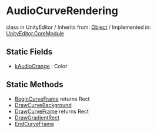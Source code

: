 # AudioCurveRendering
class in UnityEditor
 / Inherits from: <a href="https://docs.unity3d.com/6000.0/Documentation/ScriptReference/Object.html">Object</a> / Implemented in: <a href="https://docs.unity3d.com/6000.0/Documentation/ScriptReference/UnityEditor.CoreModule.html">UnityEditor.CoreModule</a>
## Static Fields
- <a href="https://docs.unity3d.com/6000.0/Documentation/ScriptReference/AudioCurveRendering-kAudioOrange.html">kAudioOrange</a> : Color
## Static Methods
- <a href="https://docs.unity3d.com/6000.0/Documentation/ScriptReference/AudioCurveRendering.BeginCurveFrame.html">BeginCurveFrame</a> returns Rect
- <a href="https://docs.unity3d.com/6000.0/Documentation/ScriptReference/AudioCurveRendering.DrawCurveBackground.html">DrawCurveBackground</a>
- <a href="https://docs.unity3d.com/6000.0/Documentation/ScriptReference/AudioCurveRendering.DrawCurveFrame.html">DrawCurveFrame</a> returns Rect
- <a href="https://docs.unity3d.com/6000.0/Documentation/ScriptReference/AudioCurveRendering.DrawGradientRect.html">DrawGradientRect</a>
- <a href="https://docs.unity3d.com/6000.0/Documentation/ScriptReference/AudioCurveRendering.EndCurveFrame.html">EndCurveFrame</a>
